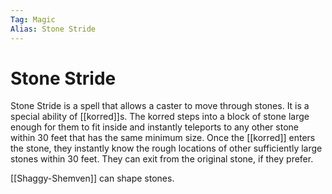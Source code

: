 ```yaml
---
Tag: Magic
Alias: Stone Stride
---
```

# Stone Stride
Stone Stride is a spell that allows a caster to move through stones. It is a special ability of [[korred]]s. The korred steps into a block of stone large enough for them to fit inside and instantly teleports to any other stone within 30 feet that has the same minimum size. Once the [[korred]] enters the stone, they instantly know the rough locations of other sufficiently large stones within 30 feet. They can exit from the original stone, if they prefer. 

[[Shaggy-Shemven]] can shape stones.